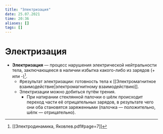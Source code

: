 ```yaml
---
title: "Электризация"
date: 25.07.2021
time: 20:36
aliases: []
tags: []
---
```


# Электризация

- **Электризация** — процесс нарушения электрической нейтральности тела, заключающееся в наличии избытка какого-либо из зарядов (+ или -)[^1]. 
	- #результат электризации: готовность тела к [[Электромагнитное взаимодействие|электромагнитному взаимодействию]].
	- Электризации можно добиться путём трения. 
		- При натирании стеклянной палочки о шёлк происходит переход части её отрицательных зарядов, в результате чего они оба становятся заряженными (палочка — положительно, шёлк — отрицательно).

[^1]: [[Электродинамика, Яковлев.pdf#page=7]]